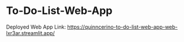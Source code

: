 # To-Do-List-Web-App

Deployed Web App Link:
https://quinncerino-to-do-list-web-app-web-lxr3ar.streamlit.app/
